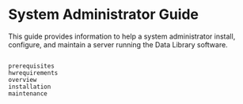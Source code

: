 # System Administrator Guide

This guide provides information to help a system administrator install, configure, and maintain a server running the Data Library software.

```{toctree}

prerequisites
hwrequirements
overview
installation
maintenance
```
